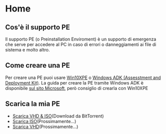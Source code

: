 # Home
## Cos'è il supporto PE
Il supporto PE (o Preinstallation Enviroment) è un supporto di emergenza che serve per accedere al PC in caso di errori o danneggiamenti ai file di sistema e molto altro.
## Come creare una PE
Per creare una PE puoi usare [Win10XPE](https://github.com/Vichingo455/WinPE/releases/download/Win10XPE/Win10XPE.zip) o [Windows ADK (Assesstment and Deployment Kit)](https://github.com/Vichingo455/WinPE/raw/main/Windows%20ADK%20Online.zip).
La guida per creare la PE tramite Windows ADK è disponibile [sul sito Microsoft](https://answers.microsoft.com/it-it/windows/forum/windows_10-windows_install/come-creare-un-supporto-di-avvio-windows-pe/293bf3b6-3efa-4562-b989-df27e0d7497b), però consiglio di crearla con Win10XPE
## Scarica la mia PE
* [Scarica VHD & ISO](magnet:?xt=urn:btih:25A63D19C55271E8D890A227BA641939A7EAA028&dn=Vichingo455%27s%20WinPE%20Final%205.7&tr=udp%3a%2f%2ftracker.openbittorrent.com%3a80%2fannounce&tr=udp%3a%2f%2ftracker.opentrackr.org%3a1337%2fannounce)(Download da BitTorrent)
* [Scarica ISO]()(Prossimamente...)
* [Scarica VHD]()(Prossimamente...)
